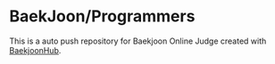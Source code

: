 # BaekJoon/Programmers
This is a auto push repository for Baekjoon Online Judge created with [BaekjoonHub](https://github.com/BaekjoonHub/BaekjoonHub).
